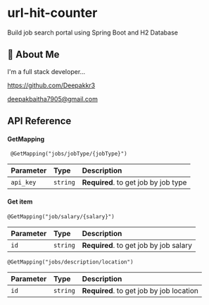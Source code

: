
#  url-hit-counter

Build job search portal using Spring Boot and H2 Database




 


## 🚀 About Me
I'm a full stack developer...

https://github.com/Deepakkr3

deepakbaitha7905@gmail.com
## API Reference

#### GetMapping

```http
 @GetMapping("jobs/jobType/{jobType}")
```

| Parameter | Type     | Description                |
| :-------- | :------- | :------------------------- |
| `api_key` | `string` | **Required**. to get job by job type |

#### Get item 

```http
@GetMapping("job/salary/{salary}")
```

| Parameter | Type     | Description                       |
| :-------- | :------- | :-------------------------------- |
| `id`      | `string` | **Required**. to get job by job salary  |

```http
@GetMapping("jobs/description/location")
```

| Parameter | Type     | Description                       |
| :-------- | :------- | :-------------------------------- |
| `id`      | `string` | **Required**. to get job by job location  |


